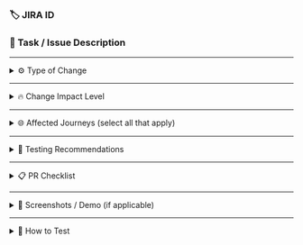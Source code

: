 <!-- Please follow this template. All PRs must be reviewed by at least one senior developer. -->

### 🏷️ JIRA ID

<!-- Example: CNV-1234 -->

### 📝 Task / Issue Description

<!--
Summarize what this PR does.
Include context from the Jira ticket if needed.
Mention if it’s part of a larger epic or feature group.
-->

---

<details>
<summary>⚙️ Type of Change</summary>

<!-- Select one or more. Remove any that don't apply. -->
- [ ] ✨ Feature
- [ ] 🐛 Bugfix
- [ ] 📝 Documentation
- [ ] 💄 Style (formatting, missing semi-colons, etc.)
- [ ] ♻️ Refactor
- [ ] 🚨 Test
- [ ] ⚙️ Build/CI
- [ ] 🔧 Chore (non-functional updates)
</details>

---

<details>
<summary>🔥 Change Impact Level</summary>

- [ ] 🟢 Low – minor, no risk
- [ ] 🟡 Medium – moderate scope, low risk
- [ ] 🔴 High – critical or shared systems affected
</details>

---

<details>
<summary>🌐 Affected Journeys (select all that apply)</summary>

- [ ] 💬 Default
- [ ] 🤖 AI Coach
- [ ] 📝 AI Assess
- [ ] 🎨 All Themes
- [ ] Other: _______________________
</details>

---

<details>
<summary>🧪 Testing Recommendations</summary>

- [ ] ✅ Full Regression by QA
- [ ] 🧪 In-depth by QA
- [ ] 🔍 Spot Check by QA
- [ ] 👨‍💻 Dev Test Only
- [ ] 🚫 No tests needed (explain): _______________
</details>

---

<details>
<summary>📋 PR Checklist</summary>

<!-- Semantic Release guide: https://learninglocker.atlassian.net/wiki/spaces/CI/pages/1281982498/Semantic+Release -->

- [ ] PR title follows semantic format and includes JIRA ID (`type(scope): summary [CNV-XXXX]`)
- [ ] Code self-reviewed for clarity, organization, and commented where needed
- [ ] Unused code and debugging removed
- [ ] Tests added/updated as needed
- [ ] Documentation updated (README, OpenAPI, etc.)
- [ ] Jira acceptance criteria fully met
- [ ] CI passes with no new warnings
</details>

---

<details>
<summary>📸 Screenshots / Demo (if applicable)</summary>

<!-- Upload UI changes, API responses, or workflow behavior -->

</details>

---

<details>
<summary>🧭 How to Test</summary>

<!-- Manual test steps or test plan instructions -->

</details>
